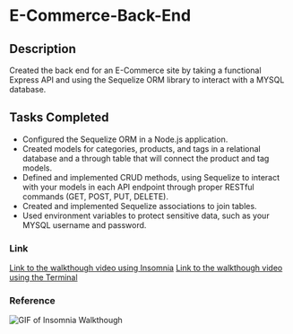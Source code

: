 # E-Commerce-Back-End

## Description
Created the back end for an E-Commerce site by taking a functional Express API and using the Sequelize ORM library to interact with a MYSQL database. 

## Tasks Completed 
* Configured the Sequelize ORM in a Node.js application.
* Created models for categories, products, and tags in a relational database and a through table that will connect the product and tag models. 
* Defined and implemented CRUD methods, using Sequelize to interact with your models in each API endpoint through proper RESTful commands (GET, POST, PUT, DELETE).
* Created and implemented Sequelize associations to join tables. 
* Used environment variables to protect sensitive data, such as your MYSQL username and password. 

### Link 
[Link to the walkthough video using Insomnia](https://youtu.be/TyD4hy3XhFg)
[Link to the walkthough video using the Terminal](https://youtu.be/_AHVeetzof4)

### Reference 
![GIF of Insomnia Walkthough](/assests/Insomnia-walkthrough.gif)
